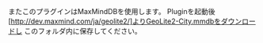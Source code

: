 またこのプラグインはMaxMindDBを使用します。
Pluginを起動後[http://dev.maxmind.com/ja/geolite2/]よりGeoLite2-City.mmdbをダウンロードし
このフォルダ内に保存してください。
